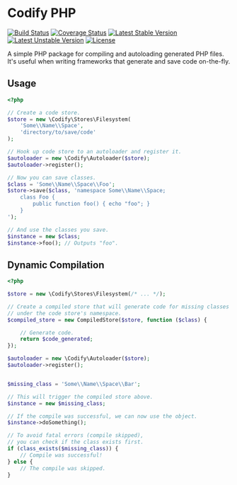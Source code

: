 Codify PHP
==========

[![Build Status](https://travis-ci.org/ralouphie/codify.svg?branch=master)](https://travis-ci.org/ralouphie/codify)
[![Coverage Status](https://coveralls.io/repos/ralouphie/codify/badge.png?branch=master)](https://coveralls.io/r/ralouphie/codify?branch=master)
[![Latest Stable Version](https://poser.pugx.org/ralouphie/codify/v/stable.png)](https://packagist.org/packages/ralouphie/codify)
[![Latest Unstable Version](https://poser.pugx.org/ralouphie/codify/v/unstable.png)](https://packagist.org/packages/ralouphie/codify)
[![License](https://poser.pugx.org/ralouphie/codify/license.png)](https://packagist.org/packages/ralouphie/codify)

A simple PHP package for compiling and autoloading generated PHP files. It's useful when writing frameworks that generate and save code on-the-fly.

## Usage

```php
<?php

// Create a code store.
$store = new \Codify\Stores\Filesystem(
    'Some\\Name\\Space',
    'directory/to/save/code'
);

// Hook up code store to an autoloader and register it.
$autoloader = new \Codify\Autoloader($store);
$autoloader->register();

// Now you can save classes.
$class = 'Some\\Name\\Space\\Foo';
$store->save($class, 'namespace Some\\Name\\Space;
    class Foo {
        public function foo() { echo "foo"; }
    }
');

// And use the classes you save.
$instance = new $class;
$instance->foo(); // Outputs "foo".
```

## Dynamic Compilation

```php
<?php

$store = new \Codify\Stores\Filesystem(/* ... */);

// Create a compiled store that will generate code for missing classes
// under the code store's namespace.
$compiled_store = new CompiledStore($store, function ($class) {

    // Generate code.
    return $code_generated;
});

$autoloader = new \Codify\Autoloader($store);
$autoloader->register();


$missing_class = 'Some\\Name\\Space\\Bar';

// This will trigger the compiled store above.
$instance = new $missing_class;

// If the compile was successful, we can now use the object.
$instance->doSomething();

// To avoid fatal errors (compile skipped), 
// you can check if the class exists first.
if (class_exists($missing_class)) {
    // Compile was successful!
} else {
    // The compile was skipped.
}

```
